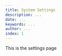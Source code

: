 ```yaml
---
title: System Settings
description: ...
date: ...
keywords: ...
author: ...
index: 1
---
```


This is the settings page
